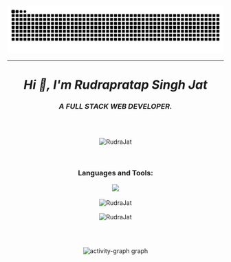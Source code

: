 <!-- Snake Eating Contribution Stat -->
<div>
<img src="https://raw.githubusercontent.com/RudraJat/RudraJat/output/snake.svg" alt="Snake animation" />
</div><hr>
<h1 align="center"><i>Hi 👋, I'm Rudrapratap Singh Jat</i></h1>
<h3 align="center"><i>A FULL STACK WEB DEVELOPER.</i></h3>
<br>
<br>
<!-- Views -->
<p align="center"> <img src="https://komarev.com/ghpvc/?username=RudraJat&label=Profile%20views&color=0e75b6&style=flat" alt="RudraJat" /> </p>
<br>


<h3 align="center">Languages and Tools:</h3>
<p align="center"> 
<img src="https://skillicons.dev/icons?i=aws,c,cs,cpp,cloudflare,css,discord,docker,express,git,github,html,ai,js,linux,mongodb,netlify,nextjs,nodejs,postgres,postman,powershell,py,react,regex,mysql,stackoverflow,supabase,svg,tailwind,twitter,ts,unity,v,vercel,vite,instagram,vscode,bootstrap,pycharm&perline=8&theme=dark" />
</p>

<p align="center"> <img align="center" src="https://github-readme-stats-sync.vercel.app/api?username=RudraJat&count_private=true&show_icons=true&theme=radical&border_radius=10" alt="RudraJat" /></p>
<p align="center"> <img align="center" src="https://github-readme-streak-stats.herokuapp.com?user=RudraJat&theme=dracula&hide_border=true" alt="RudraJat" /></p>







<!-- contribution Stats -->
<br><br>
<div style="text-align: center;">
        <img src="https://github-readme-activity-graph.vercel.app/graph?username=RudraJat&radius=16&theme=redical&area=true&order=5" height="300" alt="activity-graph graph" />
    </div>
<!--   <img src="https://github-readme-activity-graph.vercel.app/graph?username=GouravSittam&radius=16&theme=redical&area=true&order=5" height="300"  alt="activity-graph graph"  /> -->
